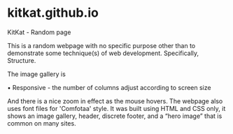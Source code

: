 # kitkat.github.io
KitKat - Random page



This is a random webpage with no specific purpose other than to demonstrate some technique(s) of web development. Specifically, Structure. 

The image gallery is

•	Responsive - the number of columns adjust according to screen size

And there is a nice zoom in effect as the mouse hovers. The webpage also uses font files for 'Comfotaa' style. It was built using HTML and CSS only, it shows an image gallery, header, discrete footer, and a “hero image” that is common on many sites. 

